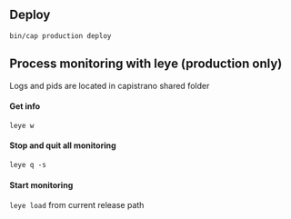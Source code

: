 ## Deploy

`bin/cap production deploy`


## Process monitoring with leye (production only)
Logs and pids  are located in capistrano shared folder

#### Get info
`leye w`

#### Stop and quit all monitoring
`leye q -s`

#### Start monitoring
`leye load` from current release path

